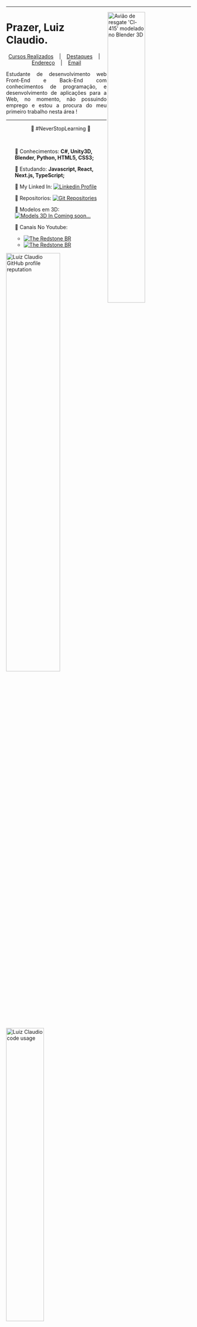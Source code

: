 

<hr>

<a href="https://github.com/DinowSauron">
<img src="https://user-images.githubusercontent.com/68889180/95789465-f429ee00-0cb3-11eb-8415-0ae6a8811bc1.png" 
alt="Avião de resgate 'Cl-415' modelado no Blender 3D" 
title="Avião Cl-415 modelado no 'Blender 3D'"
width="45%" align="right" draggable="false"/>
</a>

# Prazer, Luiz Claudio.

<p align="center">
  <a href="./Cursos.md">Cursos Realizados</a> &nbsp;&nbsp;&nbsp;|&nbsp;&nbsp;&nbsp;
  <a href="https://dinowsauron.github.io/">Destaques</a> &nbsp;&nbsp;&nbsp;|&nbsp;&nbsp;&nbsp;
  <a href="https://www.google.com.br/maps/place/Realengo,+Rio+de+Janeiro+-+RJ/@-22.8784762,-43.4730305,13z/data=!3m1!4b1!4m5!3m4!1s0x9961d6352b312f:0xdbcc937520fa83fc!8m2!3d-22.8786514!4d-43.4285152"
  title="Endereço aproximado"
  >Endereço</a> &nbsp;&nbsp;&nbsp;|&nbsp;&nbsp;&nbsp;
  <a href="mailto:luizclaudiocardoso@yahoo.com"
  title="LuizClaudioCardoso@gmail.com">Email</a>
</p>

<p align="justify">
Estudante de desenvolvimento web Front-End e Back-End com conhecimentos de programação, e desenvolvimento de aplicações para a Web, no momento, não possuindo emprego e estou a procura do meu primeiro trabalho nesta área !
</p>


---

<ul type="none">
    <li>
    <p align="center">📘 #NeverStopLearning 📘</p>
    </li>
<br>
    <li>
        <p>🚀 Conhecimentos: <strong>C#, Unity3D, Blender, Python, HTML5, CSS3;</strong> </p>
    </li>
    <li>
        <p>📖 Estudando: <strong>Javascript, React, Next.js, TypeScript;</strong ></p>
    </li>
    <li>
        <p>🔗 My Linked In: <a href="https://www.linkedin.com/in/luiz-claudio-cardoso/"><img src="https://img.shields.io/badge/LinkedIn-Profile-blue" 
        alt="Linkedin Profile" 
        title="Linked-in profile"/></a> </p>
    </li>
    <li>
        <p>📄 Repositorios: <a href="https://github.com/DinowSauron?tab=repositories"><img src="https://img.shields.io/badge/GitHub-Repositories-DarkGreen" 
        alt="Git Repositories" 
        title="Detalhes dos Repositorios"/></a> </p>
    </li>
    <li>
        <p>🎲 Modelos em 3D: <a href="#"><img src="https://img.shields.io/badge/-Coming%20Soon-lightgrey" 
        alt="Models 3D In Coming soon..." 
        title="Não Disponível..."/></a> </p>
    </li>
    <li>
        <p>📌 Canais No Youtube:
         <ul >
             <li><a href="https://www.youtube.com/c/THERedstoneBR"><img src="https://img.shields.io/badge/Youtube-The%20Redstone%20BR-red" 
             alt="The Redstone BR"
             title="Canal de Tutoriais"/></a></li>
             <li><a href="https://www.youtube.com/channel/UCL0pyeEp7kGsltA5MLrWSew/featured"><img src="https://img.shields.io/badge/Youtube-Luiz%20Claudio-red" 
             alt="The Redstone BR"
             title="Canal Pessoal"/></a></li>
         </ul>
        </p>
    </li>
</ul>



<p>
<a href="https://github.com/DinowSauron"><img 
src="https://github-readme-stats.vercel.app/api?username=DinowSauron&icon_color=039f02&show_icons=true&theme=dracula&title_color=039f02&include_all_commits=true&count_private=true" alt="Luiz Claudio GitHub profile reputation" 
width="54%"/></a>
<a href="https://github.com/DinowSauron"><img src="https://github-readme-stats.vercel.app/api/top-langs/?username=DinowSauron&layout=compact&card_width=300px&title_color=039f02&theme=dracula" alt="Luiz Claudio code usage"  
width="45.2%"/></a>
</p>

---
